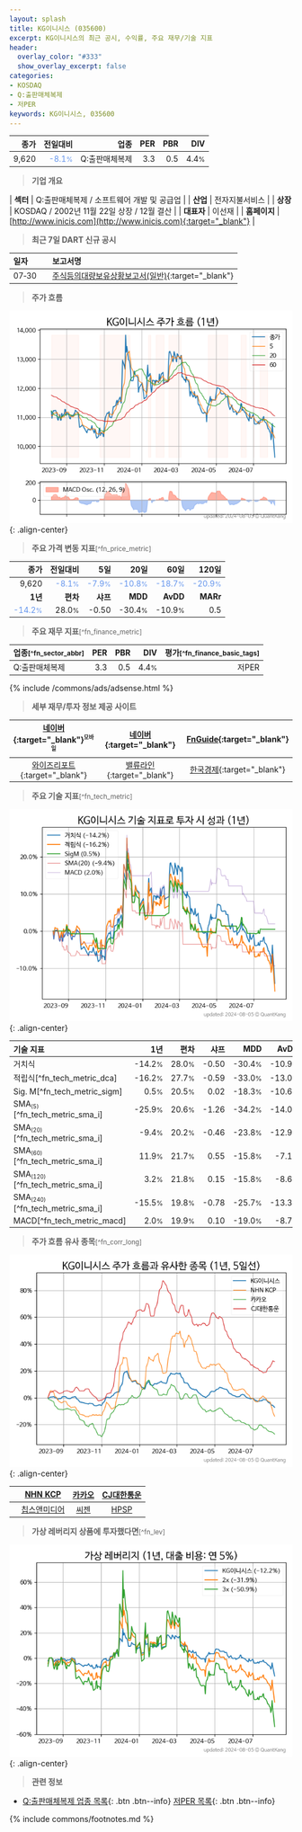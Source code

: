 ```yaml
---
layout: splash
title: KG이니시스 (035600)
excerpt: KG이니시스의 최근 공시, 수익률, 주요 재무/기술 지표
header:
  overlay_color: "#333"
  show_overlay_excerpt: false
categories:
- KOSDAQ
- Q:출판매체복제
- 저PER
keywords: KG이니시스, 035600
---
```


| **종가** | **전일대비** | **업종** | **PER** | **PBR** | **DIV** |
| -------: | -----------: | -------: | ------: | ------: | ------: |
| 9,620 | <span style="color: cornflowerblue">-8.1<small>%</small></span> | Q:출판매체복제 | 3.3 | 0.5 | 4.4<small>%</small> |

<!-- more -->


> **기업 개요**<a id="company"></a>

| <span style="white-space:nowrap;">**섹터**</span> | Q:출판매체복제 / 소프트웨어 개발 및 공급업 |
| <span style="white-space:nowrap;">**산업**</span> | 전자지불서비스 |
| <span style="white-space:nowrap;">**상장**</span> | KOSDAQ / 2002년 11월 22일 상장 / 12월 결산 |
| <span style="white-space:nowrap;">**대표자**</span> | 이선재 |
| <span style="white-space:nowrap;">**홈페이지**</span> | [http://www.inicis.com](http://www.inicis.com){:target="_blank"} |


> **최근 7일 DART 신규 공시**<a id="dart"></a>

| **일자** |      | **보고서명** |
| :------- | :--- | :----------- |
| 07&#x2011;30 | | [주식등의대량보유상황보고서(일반)](https://dart.fss.or.kr/dsaf001/main.do?rcpNo=20240730000293){:target="_blank"} |


> **주가 흐름**<a id="price"></a>

![035600](/stock/images/035600.png){: .align-center}


> **주요 가격 변동 지표**<small>[^fn_price_metric]</small>

| **종가** | **전일대비** | **5일** | **20일** | **60일** | **120일** |
| -------: | -----------: | ------: | -------: | -------: | --------: |
| 9,620 | <span style="color: cornflowerblue">-8.1<small>%</small></span> | <span style="color: cornflowerblue">-7.9<small>%</small></span> | <span style="color: cornflowerblue">-10.8<small>%</small></span> | <span style="color: cornflowerblue">-18.7<small>%</small></span> | <span style="color: cornflowerblue">-20.9<small>%</small></span> |
| **1년** | **편차** | **샤프** | **MDD** | **AvDD** | **MARr** |
| <span style="color: cornflowerblue">-14.2<small>%</small></span> | 28.0<small>%</small> | -0.50 | -30.4<small>%</small> | -10.9<small>%</small> | 0.5 |


> **주요 재무 지표**<small>[^fn_finance_metric]</small>

| **업종**<small>[^fn_sector_abbr]</small> | **PER** | **PBR** | **DIV** | **평가**<small>[^fn_finance_basic_tags]</small> |
| :--------------------------------------- | ------: | ------: | ------: | ----------------------------------------------: |
| Q:출판매체복제 | 3.3 | 0.5 | 4.4<small>%</small> | 저PER |



{% include /commons/ads/adsense.html %}

> **세부 재무/투자 정보 제공 사이트**

| [네이버](https://m.stock.naver.com/domestic/stock/035600/finance/summary){:target="_blank"}<sup><small>모바일</small></sup> | [네이버](https://finance.naver.com/item/coinfo.naver?code=035600){:target="_blank"} | [FnGuide](https://comp.fnguide.com/SVO2/ASP/SVD_Invest.asp?gicode=A035600&MenuYn=Y){:target="_blank"} |
| :---: | :---: | :---: |
| [와이즈리포트](https://comp.wisereport.co.kr/company/c1040001.aspx?cmp_cd=035600){:target="_blank"} | [밸류라인](https://www.valueline.co.kr/finance/summary/035600){:target="_blank"} | [한국경제](https://markets.hankyung.com/stock/035600/financial-summary){:target="_blank"} |


> **주요 기술 지표**<small>[^fn_tech_metric]</small>


![035600](/stock/images/035600_tech.png){: .align-center}

| **기술 지표** | **1년** | **편차** | **샤프** | **MDD** | **AvDD** |
| :------------ | ------: | -----------: | -------: | ------: | -------: |
| 거치식 | -14.2<small>%</small> | 28.0<small>%</small> | -0.50 | -30.4<small>%</small> | -10.9<small>%</small> |
| 적립식[^fn_tech_metric_dca] | -16.2<small>%</small> | 27.7<small>%</small> | -0.59 | -33.0<small>%</small> | -13.0<small>%</small> |
| Sig. M[^fn_tech_metric_sigm] | 0.5<small>%</small> | 20.5<small>%</small> | 0.02 | -18.3<small>%</small> | -10.6<small>%</small> |
| SMA<small><sub>(5)</sub></small>[^fn_tech_metric_sma_i] | -25.9<small>%</small> | 20.6<small>%</small> | -1.26 | -34.2<small>%</small> | -14.0<small>%</small> |
| SMA<small><sub>(20)</sub></small>[^fn_tech_metric_sma_i] | -9.4<small>%</small> | 20.2<small>%</small> | -0.46 | -23.8<small>%</small> | -12.9<small>%</small> |
| SMA<small><sub>(60)</sub></small>[^fn_tech_metric_sma_i] | 11.9<small>%</small> | 21.7<small>%</small> | 0.55 | -15.8<small>%</small> | -7.1<small>%</small> |
| SMA<small><sub>(120)</sub></small>[^fn_tech_metric_sma_i] | 3.2<small>%</small> | 21.8<small>%</small> | 0.15 | -15.8<small>%</small> | -8.6<small>%</small> |
| SMA<small><sub>(240)</sub></small>[^fn_tech_metric_sma_i] | -15.5<small>%</small> | 19.8<small>%</small> | -0.78 | -25.7<small>%</small> | -13.3<small>%</small> |
| MACD[^fn_tech_metric_macd] | 2.0<small>%</small> | 19.9<small>%</small> | 0.10 | -19.0<small>%</small> | -8.7<small>%</small> |


> **주가 흐름 유사 종목**<a id="corr"></a><small>[^fn_corr_long]</small>

![035600](/stock/images/035600_corr.png){: .align-center}

|       | [NHN KCP](/060250/) | [카카오](/035720/) | [CJ대한통운](/000120/) |
| :---: | :------------------------------------: | :------------------------------------: | :------------------------------------: |
|       | [칩스앤미디어](/094360/) | [씨젠](/096530/) | [HPSP](/403870/) |


> **가상 레버리지 상품에 투자했다면**<a id="2x"></a><small>[^fn_lev]</small>

![035600](/stock/images/035600_2x.png){: .align-center}


> **관련 정보**

- [Q:출판매체복제 업종 목록](/stats/sector/kosdaq_업종_출판매체복제_종목/){: .btn .btn--info} [저PER 목록](/fn/fn_low_per/){: .btn .btn--info}

{% include commons/footnotes.md %}